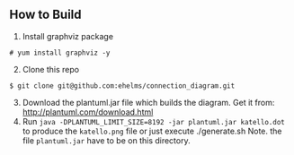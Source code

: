 ## How to Build

1. Install graphviz package
```
# yum install graphviz -y
```
2. Clone this repo
```
$ git clone git@github.com:ehelms/connection_diagram.git
```
3. Download the plantuml.jar file which builds the diagram. Get it from:  http://plantuml.com/download.html
4. Run `java -DPLANTUML_LIMIT_SIZE=8192 -jar plantuml.jar katello.dot` to produce the `katello.png` file or just execute ./generate.sh
Note. the file `plantuml.jar` have to be on this directory.
